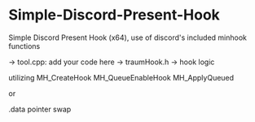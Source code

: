 # Simple-Discord-Present-Hook
Simple Discord Present Hook (x64), use of discord's included minhook functions

-> tool.cpp: add your code here
-> traumHook.h -> hook logic

utilizing
MH_CreateHook
MH_QueueEnableHook
MH_ApplyQueued

or

.data pointer swap
